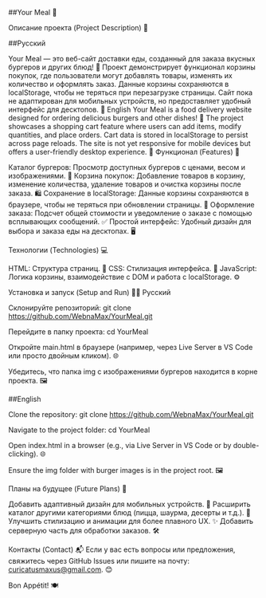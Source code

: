 ##Your Meal 🍔

Описание проекта (Project Description) 🌟

##Русский

Your Meal — это веб-сайт доставки еды, созданный для заказа вкусных бургеров и других блюд! 🍟 Проект демонстрирует функционал корзины покупок, где пользователи могут добавлять товары, изменять их количество и оформлять заказ. Данные корзины сохраняются в localStorage, чтобы не теряться при перезагрузке страницы. Сайт пока не адаптирован для мобильных устройств, но предоставляет удобный интерфейс для десктопов. 🚀
English
Your Meal is a food delivery website designed for ordering delicious burgers and other dishes! 🍟 The project showcases a shopping cart feature where users can add items, modify quantities, and place orders. Cart data is stored in localStorage to persist across page reloads. The site is not yet responsive for mobile devices but offers a user-friendly desktop experience. 🚀
Функционал (Features) 🛒

Каталог бургеров: Просмотр доступных бургеров с ценами, весом и изображениями. 🍔
Корзина покупок: Добавление товаров в корзину, изменение количества, удаление товаров и очистка корзины после заказа. 🛍️
Сохранение в localStorage: Данные корзины сохраняются в браузере, чтобы не теряться при обновлении страницы. 💾
Оформление заказа: Подсчет общей стоимости и уведомление о заказе с помощью всплывающих сообщений. ✅
Простой интерфейс: Удобный дизайн для выбора и заказа еды на десктопах. 🖥️

Технологии (Technologies) 💻

HTML: Структура страниц. 📄
CSS: Стилизация интерфейса. 🎨
JavaScript: Логика корзины, взаимодействие с DOM и работа с localStorage. ⚙️

Установка и запуск (Setup and Run) 🏃‍♂️
Русский

Склонируйте репозиторий:
git clone https://github.com/WebnaMax/YourMeal.git


Перейдите в папку проекта:
cd YourMeal


Откройте main.html в браузере (например, через Live Server в VS Code или просто двойным кликом). 🌐

Убедитесь, что папка img с изображениями бургеров находится в корне проекта. 🖼️


##English

Clone the repository:
git clone https://github.com/WebnaMax/YourMeal.git

Navigate to the project folder:
cd YourMeal

Open index.html in a browser (e.g., via Live Server in VS Code or by double-clicking). 🌐

Ensure the img folder with burger images is in the project root. 🖼️


Планы на будущее (Future Plans) 🔮

Добавить адаптивный дизайн для мобильных устройств. 📱
Расширить каталог другими категориями блюд (пицца, шаурма, десерты и т.д.). 🍕
Улучшить стилизацию и анимации для более плавного UX. ✨
Добавить серверную часть для обработки заказов. 🛠️

Контакты (Contact) 📬
Если у вас есть вопросы или предложения, свяжитесь через GitHub Issues или пишите на почту: curicatusmaxus@gmail.com. 😊

Bon Appétit! 🍽️
